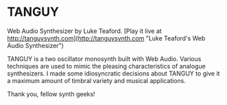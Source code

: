 # TANGUY

Web Audio Synthesizer by Luke Teaford. [Play it live at http://tanguysynth.com](http://tanguysynth.com "Luke Teaford's Web Audio Synthesizer")

TANGUY is a two oscillator monosynth built with Web Audio. Various techniques are used to mimic the pleasing characteristics of analogue synthesizers. I made some idiosyncratic decisions about TANGUY to give it a maximum amount of timbral variety and musical applications.

Thank you, fellow synth geeks!
